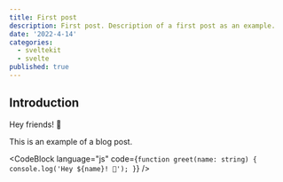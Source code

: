 ```yaml
---
title: First post
description: First post. Description of a first post as an example.
date: '2022-4-14'
categories:
  - sveltekit
  - svelte
published: true
---
```


<script>
  import { CodeBlock } from '@skeletonlabs/skeleton';
</script>

## Introduction

Hey friends! 👋

This is an example of a blog post.

<CodeBlock language="js" code={`function greet(name: string) {
	console.log('Hey ${name}! 👋');
}`} />

```ts

```
